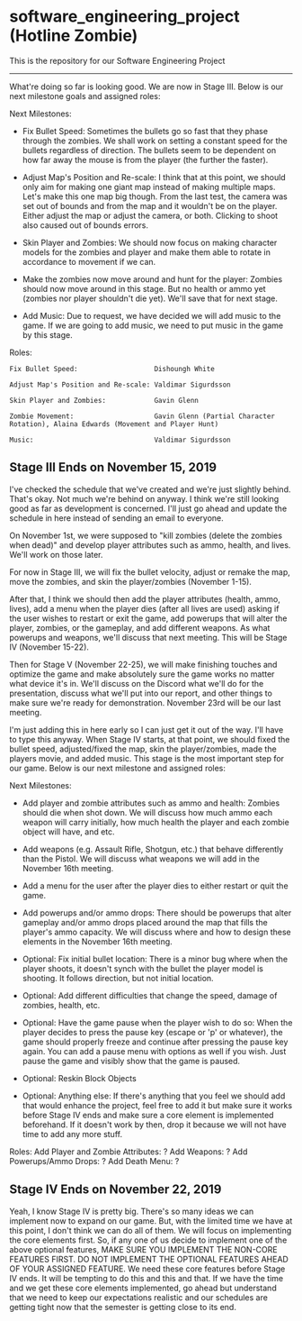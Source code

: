 # software_engineering_project (Hotline Zombie)
This is the repository for our Software Engineering Project

--------------------------------------------------------------------------------------------------------------
What're doing so far is looking good. We are now in Stage III. Below is our next milestone goals and assigned roles:

Next Milestones:
- Fix Bullet Speed: Sometimes the bullets go so fast that they phase through the zombies. We shall work on setting a constant speed for the bullets regardless of direction. The bullets seem to be dependent on how far away the mouse is from the player (the further the faster). 

- Adjust Map's Position and Re-scale: I think that at this point, we should only aim for making one giant map instead of making multiple maps. Let's make this one map big though. From the last test, the camera was set out of bounds and from the map and it wouldn't be on the player. Either adjust the map or adjust the camera, or both. Clicking to shoot also caused out of bounds errors.

- Skin Player and Zombies: We should now focus on making character models for the zombies and player and make them able to rotate in accordance to movement if we can.
	
- Make the zombies now move around and hunt for the player: Zombies should now move around in this stage. But no health or ammo yet (zombies nor player shouldn't die yet). We'll save that for next stage.

- Add Music: Due to request, we have decided we will add music to the game. If we are going to add music, we need to put music in the game by this stage.
	
	
Roles:

	Fix Bullet Speed:                   Dishoungh White 
	
	Adjust Map's Position and Re-scale: Valdimar Sigurdsson
	
	Skin Player and Zombies:            Gavin Glenn
	
	Zombie Movement:                    Gavin Glenn (Partial Character Rotation), Alaina Edwards (Movement and Player Hunt)
	
	Music:                              Valdimar Sigurdsson


Stage III Ends on November 15, 2019
----------------------------------------------------------------------------------------------------------------

I've checked the schedule that we've created and we're just slightly behind. That's okay. Not much we're behind on anyway. I think we're still looking good as far as development is concerned. I'll just go ahead and update the schedule in here instead of sending an email to everyone.

On November 1st, we were supposed to "kill zombies (delete the zombies when dead)" and develop player attributes such as ammo, health, and lives. We'll work on those later. 

For now in Stage III, we will fix the bullet velocity, adjust or remake the map, move the zombies, and skin the player/zombies (November 1-15). 

After that, I think we should then add the player attributes (health, ammo, lives), add a menu when the player dies (after all lives are used) asking if the user wishes to restart or exit the game, add powerups that will alter the player, zombies, or the gameplay, and add different weapons. As what powerups and weapons, we'll discuss that next meeting. This will be Stage IV (November 15-22).

Then for Stage V (November 22-25), we will make finishing touches and optimize the game and make absolutely sure the game works no matter what device it's in. We'll discuss on the Discord what we'll do for the presentation, discuss what we'll put into our report, and other things to make sure we're ready for demonstration. November 23rd will be our last meeting.







I'm just adding this in here early so I can just get it out of the way. I'll have to type this anyway. When Stage IV starts, at that point, we should fixed the bullet speed, adjusted/fixed the map, skin the player/zombies, made the players movie, and added music. This stage is the most important step for our game. Below is our next milestone and assigned roles:

Next Milestones:
- Add player and zombie attributes such as ammo and health: Zombies should die when shot down. We will discuss how much ammo each weapon will carry initially, how much health the player and each zombie object will have, and etc. 

- Add weapons (e.g. Assault Rifle, Shotgun, etc.) that behave differently than the Pistol. We will discuss what weapons we will add in the November 16th meeting. 

- Add a menu for the user after the player dies to either restart or quit the game. 

- Add powerups and/or ammo drops: There should be powerups that alter gameplay and/or ammo drops placed around the map that fills the player's ammo capacity. We will discuss where and how to design these elements in the November 16th meeting.

- Optional: Fix initial bullet location: There is a minor bug where when the player shoots, it doesn't synch with the bullet the player model is shooting. It follows direction, but not initial location.

- Optional: Add different difficulties that change the speed, damage of zombies, health, etc. 

- Optional: Have the game pause when the player wish to do so: When the player decides to press the pause key (escape or 'p' or whatever), the game should properly freeze and continue after pressing the pause key again. You can add a pause menu with options as well if you wish. Just pause the game and visibly show that the game is paused. 

- Optional: Reskin Block Objects

- Optional: Anything else: If there's anything that you feel we should add that would enhance the project, feel free to add it but make sure it works before Stage IV ends and make sure a core element is implemented beforehand. If it doesn't work by then, drop it because we will not have time to add any more stuff.


Roles:
	Add Player and Zombie Attributes:   ?
	Add Weapons:                        ?
	Add Powerups/Ammo Drops:            ?
	Add Death Menu:                     ?
	
Stage IV Ends on November 22, 2019
--------------------
Yeah, I know Stage IV is pretty big. There's so many ideas we can implement now to expand on our game. But, with the limited time we have at this point, I don't think we can do all of them. We will focus on implementing the core elements first. So, if any one of us decide to implement one of the above optional features, MAKE SURE YOU IMPLEMENT THE NON-CORE FEATURES FIRST. DO NOT IMPLEMENT THE OPTIONAL FEATURES AHEAD OF YOUR ASSIGNED FEATURE. We need these core features before Stage IV ends. It will be tempting to do this and this and that. If we have the time and we get these core elements implemented, go ahead but understand that we need to keep our expectations realistic and our schedules are getting tight now that the semester is getting close to its end. 
